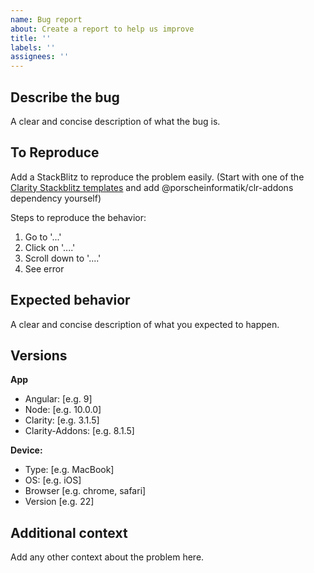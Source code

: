 ```yaml
---
name: Bug report
about: Create a report to help us improve
title: ''
labels: ''
assignees: ''
---
```


## Describe the bug

A clear and concise description of what the bug is.

## To Reproduce

Add a StackBlitz to reproduce the problem easily. (Start with one of the [Clarity Stackblitz templates](https://stackblitz.com/@clr-team) and add @porscheinformatik/clr-addons dependency yourself)

Steps to reproduce the behavior:

1.  Go to '...'
2.  Click on '....'
3.  Scroll down to '....'
4.  See error

## Expected behavior

A clear and concise description of what you expected to happen.

## Versions

**App**

- Angular: [e.g. 9]
- Node: [e.g. 10.0.0]
- Clarity: [e.g. 3.1.5]
- Clarity-Addons: [e.g. 8.1.5]

**Device:**

- Type: [e.g. MacBook]
- OS: [e.g. iOS]
- Browser [e.g. chrome, safari]
- Version [e.g. 22]

## Additional context

Add any other context about the problem here.
